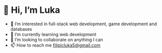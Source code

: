 # 👋 Hi, I’m Luka
- 👀 I’m interested in full-stack web development, game development and databases
- 🌱 I’m currently learning web development
- 💞️ I’m looking to collaborate on anything I can
- 📫 How to reach me filipicluka5@gmail.com

<!---
LuxanL/LuxanL is a ✨ special ✨ repository because its `README.md` (this file) appears on your GitHub profile.
You can click the Preview link to take a look at your changes.
--->
